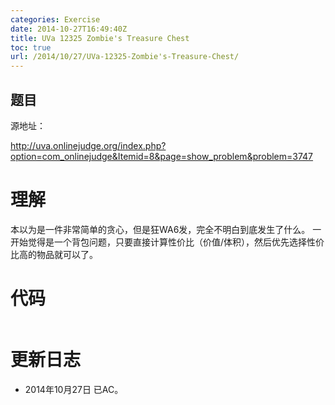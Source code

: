 ```yaml
---
categories: Exercise
date: 2014-10-27T16:49:40Z
title: UVa 12325 Zombie's Treasure Chest
toc: true
url: /2014/10/27/UVa-12325-Zombie's-Treasure-Chest/
---
```


## 题目
源地址：

http://uva.onlinejudge.org/index.php?option=com_onlinejudge&Itemid=8&page=show_problem&problem=3747

# 理解
本以为是一件非常简单的贪心，但是狂WA6发，完全不明白到底发生了什么。
一开始觉得是一个背包问题，只要直接计算性价比（价值/体积），然后优先选择性价比高的物品就可以了。

<!--more-->

# 代码

```

```

# 更新日志
- 2014年10月27日 已AC。